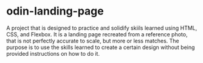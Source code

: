 # odin-landing-page

A project that is designed to practice and solidify skiils learned using HTML, CSS, and Flexbox. It is a landing page recreated from a reference photo, that is not perfectly accurate to scale, but more or less matches. The purpose is to use the skills learned to create a certain design without being provided instructions on how to do it.